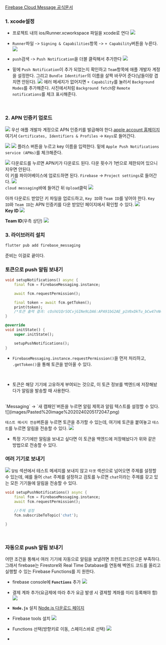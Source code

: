 [Firebase Cloud Message 공식문서](https://firebase.google.com/docs/cloud-messaging/flutter/client)
<br>

### 1. xcode설정
- 프로젝트 내의 ios/Runner.xcworkspace 파일을 xcode로 연다
![](/images/Pasted%20image%2020240204172149.png)<br>

- `Runner`파일 -> `Signing & Capabilities`항목 -> `+ Capability`버튼을 누른다.
![](images/Pasted%20image%2020240204172423.png)<br>

- `push`검색 -> `Push Notification`을 더블 클릭해서 추가한다
![](images/Pasted%20image%2020240204172651.png)<br>

- 밑에 `Push Notification`이 추가 되었는지 확인하고 `Team`항목에 애플 개발자 계정을 설정한다. 그리고 `Bundle Identifier`의 이름을 살짝 바꾸어 준다(남들이랑 겹치면 안된다).
![](images/Pasted%20image%2020240204172944.png)
에러 메세지가 없어지면  `+ Capability`를 눌러서 `Background Modes`를 추가해준다. 사진에서처럼 `Background fetch`랑 `Remote notifications`를 체크 표시해준다.
<br>

### 2. APN 인증키 업로드
![](images/Pasted%20image%2020240204191633.png)
우선 애플 개발자 계정으로 APN 인증키를 발급해야 한다.[apple account 홈페이지](https://developer.apple.com/account)
여기서 `Certificates, Identifiers & Profiles` -> `Keys`로 들어간다.
<br>

![](images/Pasted%20image%2020240204192004.png)
![](images/Pasted%20image%2020240204192037.png)
플러스 버튼을 누르고 key 이름을 입력한다. 밑에 `Apple Push Notifications service (APNs)`를 체크해준다.
<br>

![](images/Pasted%20image%2020240204192133.png)
다운로드를 누르면 APN키가 다운로드 된다. 다운 횟수가 1번으로 제한되어 있으니 지우면 안된다.
<br>
이 키를 파이어베이스에 업로드하면 된다. `Firebase` -> `Project settings`로 들어간다.
![](images/Pasted%20image%2020240204192547.png)
<br>
`cloud messaging`바에 들어간 뒤 `Upload`클릭
![](images/Pasted%20image%2020240204200812.png)
<br>

아까 다운로드 받았던 키 파일을 업로드하고, `Key ID`와 `Team ID`를 넣어야 한다. `Key ID`와 `Team ID`는 APN 인증키를 다운 받았던 페이지에서 확인할 수 있다.
![](images/Pasted%20image%2020240204201137.png)
<br>
**Key ID** 
![](images/Pasted%20image%2020240204204502.png)<br>

**Team ID**(우측 상단)
![](images/Pasted%20image%2020240204204655.png)
<br>

### 3. 라이브러리 설치
```dart
flutter pub add firebase_messaging
```
준비는 이걸로 끝이다.
<br>

### 토큰으로 push 알림 보내기
```dart
void setupNotifications() async {
	final fcm = FirebaseMessaging.instance;

	await fcm.requestPermission();

	final token = await fcm.getToken();
	print(token);
	/*토큰 출력 결과: cOshU1QrSOCvjGINe9LDA6:APA91bG2AE_p1V0xDkTu_bCw47nNCu4twvq73CJCyYXE80bPRzW3Wwv85QMohYrA0URes0YDsE9hWdYSZ2_pu80ksA38iaFLai-cEHXmB7dR2Aq_oMk875yQa2KT-gMXM1fa-3ot-EOr*/
}

@override
void initState() {
	super.initState();

	setupPushNotifications();
}
```
- `FirebaseMessaging.instance.requestPermission()`을 먼저 처리하고, `.getToken()`을 통해 토큰을 받아올 수 있다.
<br>

- 토큰은 해당 기기에 고유하게 부여되는 것으로, 이 토큰 정보를 백엔드에 저장해놨다가 알림을 발송할 때 사용한다.
<br>
`Messaging` -> `새 캠패인`버튼을 누르면 알림 제목과 알림 텍스트를 설정할 수 있다.
![](images/Pasted%20image%2020240205172047.png)<br>

`테스트 메시지 전송`버튼을 누르면 토큰을 추가할 수 있는데, 여기에 토큰을 붙여놓고 `테스트`를 누르면 알림을 전송할 수 있다.
![](images/Pasted%20image%2020240205172437.png)
- 특정 기기에만 알림을 보내고 싶다면 이 토큰을 백엔드에 저장해놨다가 위와 같은 방법으로 전송할 수 있다.

### 여러 기기로 보내기
![](images/Pasted%20image%2020240205173307.png)
`알림` 섹션에서 테스트 메세지를 보내지 않고 `타겟` 섹션으로 넘어오면 주제를 설정할 수 있는데, 예를 들어 `chat` 주제를 설정하고 검토를 누르면 `chat`이라는 주제를 갖고 있는 모든 기기들에 알림을 전송할 수 있다.
<br>

```dart
void setupPushNotifications() async {
	final fcm = FirebaseMessaging.instance;
	await fcm.requestPermission();
	
	//주제 설정
	fcm.subscribeToTopic('chat');

}
```
<br>

### 자동으로 push 알림 보내기
어떤 조건을 통해서 여러 기기에 자동으로 알림을 보낼려면 프런트코드만으론 부족하다. 그래서 firebase는 Firestore와 Real Time Database를 연동해 벡엔드 코드를 올리고 실행할 수 있는 Firebase Functions를 지
원한다.
<br>

- firebase console에 **`Functions`** 추가
![](images/Pasted%20image%2020240206144432.png)<br>
- 결제 계좌 추가(요금제에 따라 추가 요금 발생 시 결제할 계좌를 미리 등록해야 함)
![](images/Pasted%20image%2020240206144615.png)<br>

- **`Node.js`** 설치 [Node.js 다운로드 페이지](https://nodejs.org/en)
- Firebase tools 설치
![](images/Pasted%20image%2020240206154007.png)<br>

- Functions 선택(방향키로 이동, 스페이스바로 선택)
![](images/Pasted%20image%2020240206154136.png)<br>

- 